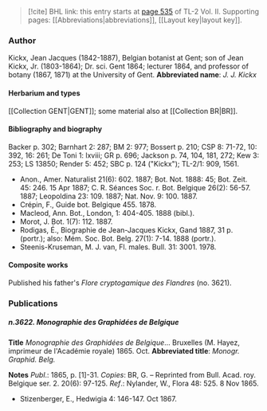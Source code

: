 > [!cite] BHL link: this entry starts at [page 535](https://www.biodiversitylibrary.org/page/33068777) of TL-2 Vol. II.
> Supporting pages: [[Abbreviations|abbreviations]], [[Layout key|layout key]].

### Author

Kickx, Jean Jacques (1842-1887), Belgian botanist at Gent; son of Jean Kickx, Jr. (1803-1864); Dr. sci. Gent 1864; lecturer 1864, and professor of botany (1867, 1871) at the University of Gent. 
**Abbreviated name**: *J. J. Kickx*

#### Herbarium and types

[[Collection GENT|GENT]]; some material also at [[Collection BR|BR]].

#### Bibliography and biography

Backer p. 302; Barnhart 2: 287; BM 2: 977; Bossert p. 210; CSP 8: 71-72, 10: 392, 16: 261; De Toni 1: lxviii; GR p. 696; Jackson p. 74, 104, 181, 272; Kew 3: 253; LS 13850; Render 5: 452; SBC p. 124 ("Kickx"); TL-2/1: 909, 1561.
- Anon., Amer. Naturalist 21(6): 602. 1887; Bot. Not. 1888: 45; Bot. Zeit. 45: 246. 15 Apr 1887; C. R. Séances Soc. r. Bot. Belgique 26(2): 56-57. 1887; Leopoldina 23: 109. 1887; Nat. Nov. 9: 100. 1887.
- Crépin, F., Guide bot. Belgique 455. 1878.
- Macleod, Ann. Bot., London, 1: 404-405. 1888 (bibl.).
- Morot, J. Bot. 1(7): 112. 1887.
- Rodigas, É., Biographie de Jean-Jacques Kickx, Gand 1887, 31 p. (portr.); also: Mém. Soc. Bot. Belg. 27(1): 7-14. 1888 (portr.).
- Steenis-Kruseman, M. J. van, Fl. males. Bull. 31: 3001. 1978.

#### Composite works

Published his father's *Flore cryptogamique des Flandres* (no. 3621).

### Publications

##### n.3622. Monographie des Graphidées de Belgique

**Title**
*Monographie des Graphidées de Belgique*... Bruxelles (M. Hayez, imprimeur de l'Académie royale) 1865. Oct.
**Abbreviated title**: *Monogr. Graphid. Belg.*

**Notes**
*Publ*.: 1865, p. \[1\]-31. *Copies*: BR, G. – Reprinted from Bull. Acad. roy. Belgique ser. 2. 20(6): 97-125.
*Ref*.: Nylander, W., Flora 48: 525. 8 Nov 1865.
- Stizenberger, E., Hedwigia 4: 146-147. Oct 1867.

